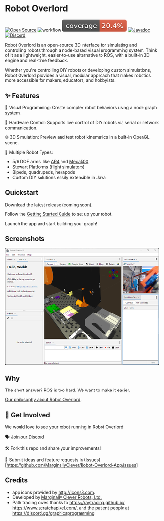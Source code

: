 # Robot Overlord
[![Open Source](https://badges.frapsoft.com/os/v3/open-source.svg?v=103)](https://opensource.org/)
![workflow](https://github.com/MarginallyClever/Robot-Overlord-App/actions/workflows/main.yml/badge.svg)
![coverage](https://github.com/MarginallyClever/Robot-Overlord-App/blob/master/.github/badges/jacoco.svg)
[![Javadoc](https://img.shields.io/badge/JavaDoc-Online-green)](https://marginallyclever.github.io/Robot-Overlord-App/)
[![Discord](https://img.shields.io/discord/521753686238560256?label=Discord)](https://discord.gg/QtvHqAv8yp)

Robot Overlord is an open-source 3D interface for simulating and controlling robots through a node-based visual programming system. Think of it as a lightweight, easier-to-use alternative to ROS, with a built-in 3D engine and real-time feedback.

Whether you're controlling DIY robots or developing custom simulations, Robot Overlord provides a visual, modular approach that makes robotics more accessible for makers, educators, and hobbyists.

## ✨ Features

🧩 Visual Programming: Create complex robot behaviors using a node graph system.

🤖 Hardware Control: Supports live control of DIY robots via serial or network communication.

🌐 3D Simulation: Preview and test robot kinematics in a built-in OpenGL scene.

📐 Multiple Robot Types:

- 5/6 DOF arms: like [AR4](https://www.anninrobotics.com/) and [Meca500](https://mecademic.com/products/meca500-industrial-robot-arm/)
- Stewart Platforms (flight simulators)
- Bipeds, quadrupeds, hexapods
- Custom DIY solutions easily extensible in Java
        
## Quickstart

Download the latest release (coming soon).

Follow the [Getting Started Guide](https://mcr.dozuki.com/c/Robot_Overlord_3) to set up your robot.

Launch the app and start building your graph!

## Screenshots

![Preview image](Screenshot.png)

## Why

The short answer?  ROS is too hard.  We want to make it easier.

[Our philosophy about Robot Overlord](https://github.com/MarginallyClever/Robot-Overlord-App/wiki/Why-Robot-Overlord%3F).

## 🤝 Get Involved

We would love to see your robot running in Robot Overlord

🗣️ [Join our Discord](https://discord.gg/Q5TZFmB)

🛠️ Fork this repo and share your improvements!

🧠 Submit ideas and feature requests in (Issues)[https://github.com/MarginallyClever/Robot-Overlord-App/issues]

## Credits

- app icons provided by http://icons8.com.
- Developed by [Marginally Clever Robots, Ltd.](http://www.marginallyclever.com/).
- Path tracing owes thanks to https://raytracing.github.io/, https://www.scratchapixel.com/, and the patient people at https://discord.gg/graphicsprogramming